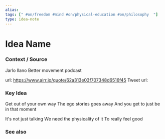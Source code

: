 ```yaml
---
alias: 
tags: [" #on/freedom #mind #on/physical-education #on/philosophy  "]
type: idea-note
---
```

# Idea Name

### Context / Source
Jarlo Ilano
Better movement podcast

url: https://www.airr.io/quote/62a313e03f707348d6516f45
Tweet url: 

### Key Idea

Get out of your own way
The ego stories goes away
And you get to just be in that moment

It's not just talking
We need the physicality of it
To really feel good

### See also

